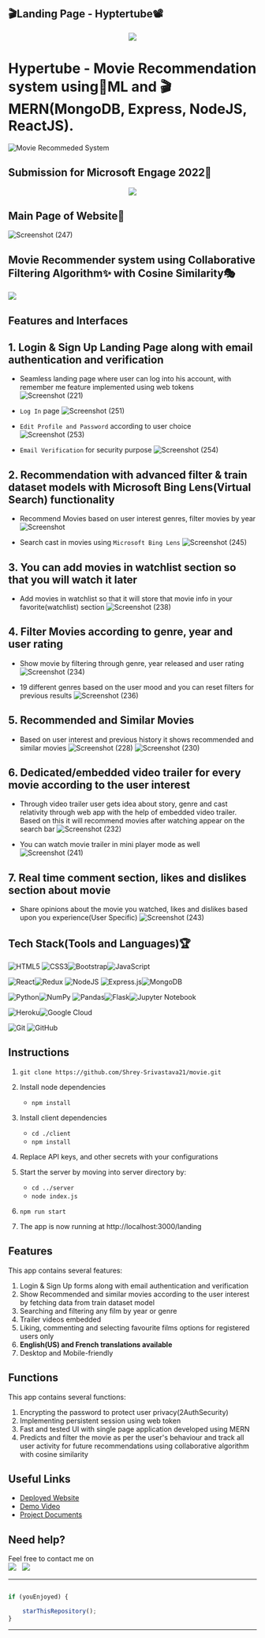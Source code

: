 
<!-- ![Hypertube](https://user-images.githubusercontent.com/84815622/170829999-8a1ad193-099c-4912-badd-eb9482753c4d.png) -->


<!-- ![GitHub code size in bytes](https://img.shields.io/badge/Code%20Size-3gb-red)

![GitHub last commit](https://img.shields.io/badge/Last%20Commit-May-blue)
 -->

## 🎬Landing Page - Hyptertube📽 ##

<!-- [Hypertube](https://moviemain.herokuapp.com/register)  -->

<!-- ## 🎥Abouts📢 -->

<p align="center">
 <a href="https://moviemain.herokuapp.com/" target="_blank">
  <img src="https://user-images.githubusercontent.com/84815622/170829999-8a1ad193-099c-4912-badd-eb9482753c4d.png" />
 </a>
</p>

# Hypertube - Movie Recommendation system using🔱ML and 🎬 MERN(MongoDB, Express, NodeJS, ReactJS).

![Movie Recommeded System](https://user-images.githubusercontent.com/84815622/170829815-d754d60e-30cf-4e97-8102-e2d2ef9d2fa6.png)

## Submission for Microsoft Engage 2022🌟

<p align="center">
  <img src="https://user-images.githubusercontent.com/84815622/170830184-b031c77b-ae42-4aa0-b494-8b965a5e34f1.png" />
</p>





## Main Page of Website📌
![Screenshot (247)](https://user-images.githubusercontent.com/84815622/170850248-a661d0f3-107c-45e1-8bec-c22dc1b3d172.png)


## Movie Recommender system using Collaborative Filtering Algorithm✨ with Cosine Similarity🎭
<a href="https://youtu.be/UWnl8ZfCRbM"><img src="https://img.shields.io/badge/view-demo-blue?style=for-the-badge&label=View%20Demo%20Video"></img></a>


## Features and Interfaces

## 1. Login & Sign Up Landing Page along with email authentication and verification
   - Seamless landing page where user can log into his account, with remember me feature implemented using web tokens
   ![Screenshot (221)](https://user-images.githubusercontent.com/84815622/170837141-1a5c1701-ae64-4739-a989-a439c74fa1a6.png)

   - `Log In` page
   ![Screenshot (251)](https://user-images.githubusercontent.com/84815622/170850912-87b00a51-35b4-4468-b348-44c07383a321.png)
   
   - `Edit Profile and Password` according to user choice
   ![Screenshot (253)](https://user-images.githubusercontent.com/84815622/170850986-eb0d30e4-de40-4d43-87e2-67fdd75f271f.png)
   
   - `Email Verification` for security purpose
   ![Screenshot (254)](https://user-images.githubusercontent.com/84815622/170855864-517aa74a-51e5-41fb-acae-d77eeffa06c2.png)

   
## 2. Recommendation with advanced filter & train dataset models with Microsoft Bing Lens(Virtual Search) functionality
   
   - Recommend Movies based on user interest genres, filter movies by year
   ![Screenshot](https://user-images.githubusercontent.com/84815622/170837493-e3929561-9ad4-47c7-98ed-9e67d0786965.png)

   - Search cast in movies using `Microsoft Bing Lens`
   ![Screenshot (245)](https://user-images.githubusercontent.com/84815622/170849957-fddae52b-9963-4b2c-b75f-1e995bd07bdf.png)

## 3. You can add movies in watchlist section so that you will watch it later
   - Add movies in watchlist so that it will store that movie info in your favorite(watchlist) section
   ![Screenshot (238)](https://user-images.githubusercontent.com/84815622/170849249-1c3519b8-5f96-444f-a708-d4da9bc8a0ea.png)

## 4. Filter Movies according to genre, year and user rating

   - Show movie by filtering through genre, year released and user rating
   ![Screenshot (234)](https://user-images.githubusercontent.com/84815622/170848485-acb132a3-fd0b-4ea3-bb69-51fff0880226.png)

   - 19 different genres based on the user mood and you can reset filters for previous results
   ![Screenshot (236)](https://user-images.githubusercontent.com/84815622/170848606-23b409d0-c6e9-482b-b864-9ec971df1802.png)


## 5. Recommended and Similar Movies

   - Based on user interest and previous history it shows recommended and similar movies
   ![Screenshot (228)](https://user-images.githubusercontent.com/84815622/170838510-bb033baa-4905-4523-9e0c-86a42412118b.png)
   ![Screenshot (230)](https://user-images.githubusercontent.com/84815622/170838659-efc1fad8-5eec-49e3-b17f-1753150afc18.png)

## 6. Dedicated/embedded video trailer for every movie according to the user interest

   - Through video trailer user gets idea about story, genre and cast relativity through web app with the help of embedded video trailer. Based on this it will recommend movies after watching appear on the search bar
   ![Screenshot (232)](https://user-images.githubusercontent.com/84815622/170838962-61135a05-3853-4b1a-a69a-04d2c3494e2a.png)
   
   - You can watch movie trailer in mini player mode as well
   ![Screenshot (241)](https://user-images.githubusercontent.com/84815622/170849430-4b8eda71-6852-4d06-a15d-b9c095f91712.png)


## 7. Real time comment section, likes and dislikes section about movie
    
   - Share opinions about the movie you watched, likes and dislikes based upon you experience(User Specific)
   ![Screenshot (243)](https://user-images.githubusercontent.com/84815622/170849820-936a900f-fe47-4d10-a764-f5f0fc13295f.png)

## Tech Stack(Tools and Languages)🏆

                      
![HTML5](https://img.shields.io/badge/html5-%23E34F26.svg?style=for-the-badge&logo=html5&logoColor=white)
![CSS3](https://img.shields.io/badge/css3-%231572B6.svg?style=for-the-badge&logo=css3&logoColor=white)![Bootstrap](https://img.shields.io/badge/bootstrap-%23563D7C.svg?style=for-the-badge&logo=bootstrap&logoColor=white)![JavaScript](https://img.shields.io/badge/javascript-%23323330.svg?style=for-the-badge&logo=javascript&logoColor=%23F7DF1E)  

![React](https://img.shields.io/badge/react-%2320232a.svg?style=for-the-badge&logo=react&logoColor=%2361DAFB)![Redux](https://img.shields.io/badge/redux-%23593d88.svg?style=for-the-badge&logo=redux&logoColor=white)
![NodeJS](https://img.shields.io/badge/node.js-6DA55F?style=for-the-badge&logo=node.js&logoColor=white) ![Express.js](https://img.shields.io/badge/express.js-%23404d59.svg?style=for-the-badge&logo=express&logoColor=%2361DAFB)![MongoDB](https://img.shields.io/badge/MongoDB-%234ea94b.svg?style=for-the-badge&logo=mongodb&logoColor=white)

![Python](https://img.shields.io/badge/python-3670A0?style=for-the-badge&logo=python&logoColor=ffdd54)![NumPy](https://img.shields.io/badge/numpy-%23013243.svg?style=for-the-badge&logo=numpy&logoColor=white)
![Pandas](https://img.shields.io/badge/pandas-%23150458.svg?style=for-the-badge&logo=pandas&logoColor=white)![Flask](https://img.shields.io/badge/flask-%23000.svg?style=for-the-badge&logo=flask&logoColor=white)![Jupyter Notebook](https://img.shields.io/badge/jupyter-%23FA0F00.svg?style=for-the-badge&logo=jupyter&logoColor=white)     

![Heroku](https://img.shields.io/badge/heroku-%23430098.svg?style=for-the-badge&logo=heroku&logoColor=white)![Google Cloud](https://img.shields.io/badge/GoogleCloud-%234285F4.svg?style=for-the-badge&logo=google-cloud&logoColor=white)

![Git](https://img.shields.io/badge/git-%23F05033.svg?style=for-the-badge&logo=git&logoColor=white) ![GitHub](https://img.shields.io/badge/github-%23121011.svg?style=for-the-badge&logo=github&logoColor=white)                             

## Instructions


1. `git clone https://github.com/Shrey-Srivastava21/movie.git` 

2. Install node dependencies 
   - `npm install`
3. Install client dependencies
   - `cd ./client`
   - `npm install`
4. Replace API keys, and other secrets with your configurations
5. Start the server by moving into server directory by:
   - `cd ../server`
   - `node index.js`
7. `npm run start`
8. The app is now running at http://localhost:3000/landing


## Features

This app contains several features: 
1. Login & Sign Up forms along with email authentication and verification
2. Show Recommended and similar movies according to the user interest by fetching data from train dataset model
4. Searching and filtering any film by year or genre 
5. Trailer videos embedded 
6. Liking, commenting and selecting favourite films options for registered users only 
7. **English(US) and French translations available**
8. Desktop and Mobile-friendly

## Functions

This app contains several functions:
1. Encrypting the password to protect user privacy(2AuthSecurity) 
2. Implementing persistent session using web token
3. Fast and tested UI with single page application developed using MERN
4. Predicts and filter the movie as per the user's behaviour and track all user activity for future recommendations using collaborative algorithm with cosine similarity

## Useful Links

- [Deployed Website](https://moviemain.herokuapp.com/)
- [Demo Video](https://youtu.be/UWnl8ZfCRbM)
- [Project Documents](https://1drv.ms/u/s!AuOhcmvBFxGOh6FeTTVRxOdUv736MQ?e=WccUkA)

## Need help?


Feel free to contact me on \
<a href = "https://www.linkedin.com/in/shrey-srivastava-591bb21bb" target="_blank"><img src="https://img.shields.io/badge/LinkedIn-0077B5?style=for-the-badge&logo=linkedin&logoColor=white" /></a>&nbsp;&nbsp;&nbsp;<a href = "https://github.com/Shrey-Srivastava21" target="_blank"><img src="https://img.shields.io/badge/GitHub-100000?style=for-the-badge&logo=github&logoColor=white" /></a>


---------

```javascript

if (youEnjoyed) {

    starThisRepository();
}

```

-----------
